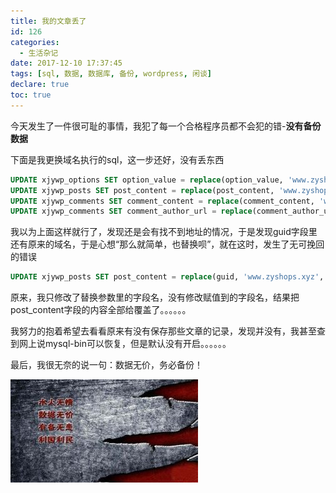 ```yaml
---
title: 我的文章丢了
id: 126
categories:
  - 生活杂记
date: 2017-12-10 17:37:45
tags: [sql, 数据, 数据库, 备份, wordpress, 闲谈]
declare: true
toc: true
---
```


今天发生了一件很可耻的事情，我犯了每一个合格程序员都不会犯的错-**没有备份数据**

下面是我更换域名执行的sql，这一步还好，没有丢东西 
<!--more-->
``` sql 
UPDATE xjywp_options SET option_value = replace(option_value, 'www.zyshops.xyz','www.xiajunyi.com') ;
UPDATE xjywp_posts SET post_content = replace(post_content, 'www.zyshops.xyz','www.xiajunyi.com') ;
UPDATE xjywp_comments SET comment_content = replace(comment_content, 'www.zyshops.xyz','www.xiajunyi.com') ;
UPDATE xjywp_comments SET comment_author_url = replace(comment_author_url, 'www.zyshops.xyz','www.xiajunyi.com')
```
我以为上面这样就行了，发现还是会有找不到地址的情况，于是发现guid字段里还有原来的域名，于是心想“那么就简单，也替换呗”，就在这时，发生了无可挽回的错误
``` sql 
UPDATE xjywp_posts SET post_content = replace(guid, 'www.zyshops.xyz','www.xiajunyi.com')
``` 
原来，我只修改了替换参数里的字段名，没有修改赋值到的字段名，结果把post_content字段的内容全部给覆盖了。。。。。。

我努力的抱着希望去看看原来有没有保存那些文章的记录，发现并没有，我甚至查到网上说mysql-bin可以恢复，但是默认没有开启。。。。。。

最后，我很无奈的说一句：数据无价，务必备份！

![](/img/xjy/sjds001.jpg)